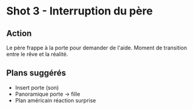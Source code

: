 # Shot 3 - Interruption du père

## Action
Le père frappe à la porte pour demander de l'aide. Moment de transition entre le rêve et la réalité.

## Plans suggérés
- Insert porte (son)
- Panoramique porte → fille
- Plan américain réaction surprise

